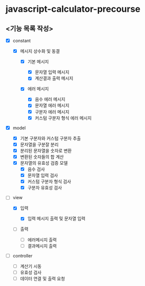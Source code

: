 # javascript-calculator-precourse

## <기능 목록 작성>

- [x] constant

  - [x] 메시지 상수화 및 동결

    - [x] 기본 메시지

      - [x] 문자열 입력 메시지
      - [x] 계산결과 출력 메시지

    - [x] 에러 메시지

      - [x] 음수 에러 메시지
      - [x] 문자열 에러 메시지
      - [x] 구분자 에러 메시지
      - [x] 커스텀 구분자 형식 에러 메시지

- [x] model

  - [x] 기본 구분자와 커스텀 구분자 추출
  - [x] 문자열을 구분잘 분리
  - [x] 분리된 문자열을 숫자로 변환
  - [x] 변환된 숫자들의 합 계산
  - [x] 문자열의 유효성 검증 모델
    - [x] 음수 검사
    - [x] 문자열 입력 검사
    - [x] 커스텀 구분자 형식 검사
    - [x] 구분자 유효성 검사

- [ ] view

  - [x] 입력

    - [x] 입력 메시지 출력 및 문자열 입력

  - [ ] 출력
    - [ ] 에러메시지 출력
    - [ ] 결과메시지 출력

- [ ] controller
  - [ ] 계산기 시동
  - [ ] 유효성 검사
  - [ ] 데이터 연결 및 출력 요청
